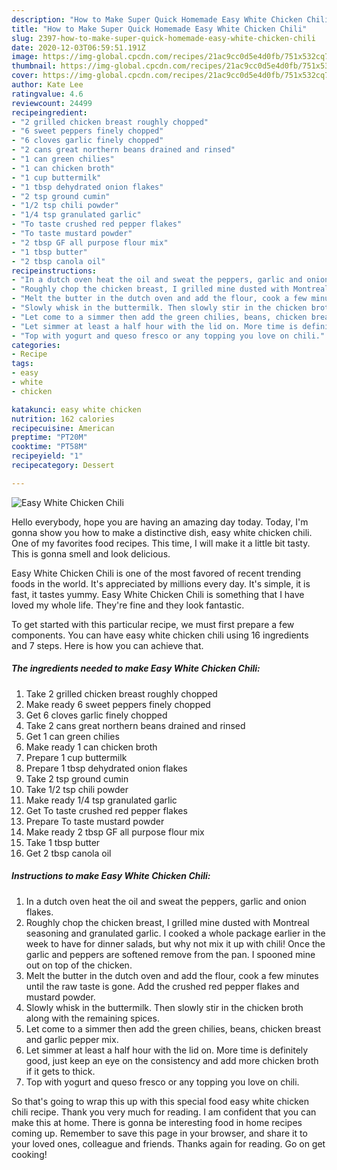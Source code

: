 ```yaml
---
description: "How to Make Super Quick Homemade Easy White Chicken Chili"
title: "How to Make Super Quick Homemade Easy White Chicken Chili"
slug: 2397-how-to-make-super-quick-homemade-easy-white-chicken-chili
date: 2020-12-03T06:59:51.191Z
image: https://img-global.cpcdn.com/recipes/21ac9cc0d5e4d0fb/751x532cq70/easy-white-chicken-chili-recipe-main-photo.jpg
thumbnail: https://img-global.cpcdn.com/recipes/21ac9cc0d5e4d0fb/751x532cq70/easy-white-chicken-chili-recipe-main-photo.jpg
cover: https://img-global.cpcdn.com/recipes/21ac9cc0d5e4d0fb/751x532cq70/easy-white-chicken-chili-recipe-main-photo.jpg
author: Kate Lee
ratingvalue: 4.6
reviewcount: 24499
recipeingredient:
- "2 grilled chicken breast roughly chopped"
- "6 sweet peppers finely chopped"
- "6 cloves garlic finely chopped"
- "2 cans great northern beans drained and rinsed"
- "1 can green chilies"
- "1 can chicken broth"
- "1 cup buttermilk"
- "1 tbsp dehydrated onion flakes"
- "2 tsp ground cumin"
- "1/2 tsp chili powder"
- "1/4 tsp granulated garlic"
- "To taste crushed red pepper flakes"
- "To taste mustard powder"
- "2 tbsp GF all purpose flour mix"
- "1 tbsp butter"
- "2 tbsp canola oil"
recipeinstructions:
- "In a dutch oven heat the oil and sweat the peppers, garlic and onion flakes."
- "Roughly chop the chicken breast, I grilled mine dusted with Montreal seasoning and granulated garlic. I cooked a whole package earlier in the week to have for dinner salads, but why not mix it up with chili! Once the garlic and peppers are softened remove from the pan. I spooned mine out on top of the chicken."
- "Melt the butter in the dutch oven and add the flour, cook a few minutes until the raw taste is gone. Add the crushed red pepper flakes and mustard powder."
- "Slowly whisk in the buttermilk. Then slowly stir in the chicken broth along with the remaining spices."
- "Let come to a simmer then add the green chilies, beans, chicken breast and garlic pepper mix."
- "Let simmer at least a half hour with the lid on. More time is definitely good, just keep an eye on the consistency and add more chicken broth if it gets to thick."
- "Top with yogurt and queso fresco or any topping you love on chili."
categories:
- Recipe
tags:
- easy
- white
- chicken

katakunci: easy white chicken 
nutrition: 162 calories
recipecuisine: American
preptime: "PT20M"
cooktime: "PT58M"
recipeyield: "1"
recipecategory: Dessert

---
```



![Easy White Chicken Chili](https://img-global.cpcdn.com/recipes/21ac9cc0d5e4d0fb/751x532cq70/easy-white-chicken-chili-recipe-main-photo.jpg)

Hello everybody, hope you are having an amazing day today. Today, I'm gonna show you how to make a distinctive dish, easy white chicken chili. One of my favorites food recipes. This time, I will make it a little bit tasty. This is gonna smell and look delicious.



Easy White Chicken Chili is one of the most favored of recent trending foods in the world. It's appreciated by millions every day. It's simple, it is fast, it tastes yummy. Easy White Chicken Chili is something that I have loved my whole life. They're fine and they look fantastic.


To get started with this particular recipe, we must first prepare a few components. You can have easy white chicken chili using 16 ingredients and 7 steps. Here is how you can achieve that.

<!--inarticleads1-->

##### The ingredients needed to make Easy White Chicken Chili:

1. Take 2 grilled chicken breast roughly chopped
1. Make ready 6 sweet peppers finely chopped
1. Get 6 cloves garlic finely chopped
1. Take 2 cans great northern beans drained and rinsed
1. Get 1 can green chilies
1. Make ready 1 can chicken broth
1. Prepare 1 cup buttermilk
1. Prepare 1 tbsp dehydrated onion flakes
1. Take 2 tsp ground cumin
1. Take 1/2 tsp chili powder
1. Make ready 1/4 tsp granulated garlic
1. Get To taste crushed red pepper flakes
1. Prepare To taste mustard powder
1. Make ready 2 tbsp GF all purpose flour mix
1. Take 1 tbsp butter
1. Get 2 tbsp canola oil




<!--inarticleads2-->

##### Instructions to make Easy White Chicken Chili:

1. In a dutch oven heat the oil and sweat the peppers, garlic and onion flakes.
1. Roughly chop the chicken breast, I grilled mine dusted with Montreal seasoning and granulated garlic. I cooked a whole package earlier in the week to have for dinner salads, but why not mix it up with chili! Once the garlic and peppers are softened remove from the pan. I spooned mine out on top of the chicken.
1. Melt the butter in the dutch oven and add the flour, cook a few minutes until the raw taste is gone. Add the crushed red pepper flakes and mustard powder.
1. Slowly whisk in the buttermilk. Then slowly stir in the chicken broth along with the remaining spices.
1. Let come to a simmer then add the green chilies, beans, chicken breast and garlic pepper mix.
1. Let simmer at least a half hour with the lid on. More time is definitely good, just keep an eye on the consistency and add more chicken broth if it gets to thick.
1. Top with yogurt and queso fresco or any topping you love on chili.




So that's going to wrap this up with this special food easy white chicken chili recipe. Thank you very much for reading. I am confident that you can make this at home. There is gonna be interesting food in home recipes coming up. Remember to save this page in your browser, and share it to your loved ones, colleague and friends. Thanks again for reading. Go on get cooking!
